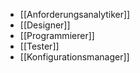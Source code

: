 * [[Anforderungsanalytiker]]
* [[Designer]]
* [[Programmierer]]
* [[Tester]]
* [[Konfigurationsmanager]]